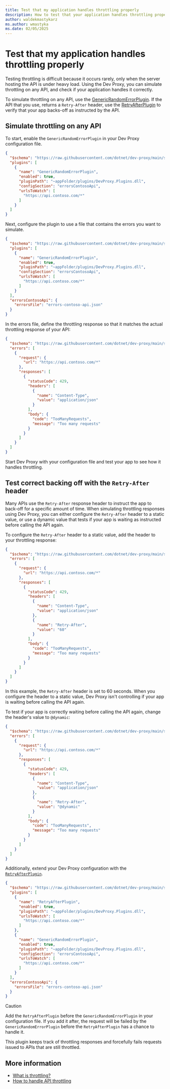 ```yaml
---
title: Test that my application handles throttling properly
description: How to test that your application handles throttling properly
author: waldekmastykarz
ms.author: wmastyka
ms.date: 02/05/2025
---
```


# Test that my application handles throttling properly

Testing throttling is difficult because it occurs rarely, only when the server hosting the API is under heavy load. Using the Dev Proxy, you can simulate throttling on any API, and check if your application handles it correctly.

To simulate throttling on any API, use the [GenericRandomErrorPlugin](../technical-reference/genericrandomerrorplugin.md). If the API that you use, returns a `Retry-After` header, use the [RetryAfterPlugin](../technical-reference/retryafterplugin.md) to verify that your app backs-off as instructed by the API.

## Simulate throttling on any API

To start, enable the `GenericRandomErrorPlugin` in your Dev Proxy configuration file.

```json
{
  "$schema": "https://raw.githubusercontent.com/dotnet/dev-proxy/main/schemas/v0.29.0/rc.schema.json",
  "plugins": [
    {
      "name": "GenericRandomErrorPlugin",
      "enabled": true,
      "pluginPath": "~appFolder/plugins/DevProxy.Plugins.dll",
      "configSection": "errorsContosoApi",
      "urlsToWatch": [
        "https://api.contoso.com/*"
      ]
    }
  ]
}
```

Next, configure the plugin to use a file that contains the errors you want to simulate.

```json
{
  "$schema": "https://raw.githubusercontent.com/dotnet/dev-proxy/main/schemas/v0.29.0/rc.schema.json",
  "plugins": [
    {
      "name": "GenericRandomErrorPlugin",
      "enabled": true,
      "pluginPath": "~appFolder/plugins/DevProxy.Plugins.dll",
      "configSection": "errorsContosoApi",
      "urlsToWatch": [
        "https://api.contoso.com/*"
      ]
    }
  ],
  "errorsContosoApi": {
    "errorsFile": "errors-contoso-api.json"
  }
}
```

In the errors file, define the throttling response so that it matches the actual throttling response of your API:

```json
{
  "$schema": "https://raw.githubusercontent.com/dotnet/dev-proxy/main/schemas/v0.29.0/genericrandomerrorplugin.schema.json",
  "errors": [
    {
      "request": {
        "url": "https://api.contoso.com/*"
      },
      "responses": [
        {
          "statusCode": 429,
          "headers": [
            {
              "name": "Content-Type",
              "value": "application/json"
            }
          ],
          "body": {
            "code": "TooManyRequests",
            "message": "Too many requests"
          }
        }
      ]
    }
  ]
}
```

Start Dev Proxy with your configuration file and test your app to see how it handles throttling.

## Test correct backing off with the `Retry-After` header

Many APIs use the `Retry-After` response header to instruct the app to back-off for a specific amount of time. When simulating throttling responses using Dev Proxy, you can either configure the `Retry-After` header to a static value, or use a dynamic value that tests if your app is waiting as instructed before calling the API again.

To configure the `Retry-After` header to a static value, add the header to your throttling response:

```json
{
  "$schema": "https://raw.githubusercontent.com/dotnet/dev-proxy/main/schemas/v0.29.0/genericrandomerrorplugin.schema.json",
  "errors": [
    {
      "request": {
        "url": "https://api.contoso.com/*"
      },
      "responses": [
        {
          "statusCode": 429,
          "headers": [
            {
              "name": "Content-Type",
              "value": "application/json"
            },
            {
              "name": "Retry-After",
              "value": "60"
            }
          ],
          "body": {
            "code": "TooManyRequests",
            "message": "Too many requests"
          }
        }
      ]
    }
  ]
}
```

In this example, the `Retry-After` header is set to 60 seconds. When you configure the header to a static value, Dev Proxy isn't controlling if your app is waiting before calling the API again.

To test if your app is correctly waiting before calling the API again, change the header's value to `@dynamic`:

```json
{
  "$schema": "https://raw.githubusercontent.com/dotnet/dev-proxy/main/schemas/v0.29.0/genericrandomerrorplugin.schema.json",
  "errors": [
    {
      "request": {
        "url": "https://api.contoso.com/*"
      },
      "responses": [
        {
          "statusCode": 429,
          "headers": [
            {
              "name": "Content-Type",
              "value": "application/json"
            },
            {
              "name": "Retry-After",
              "value": "@dynamic"
            }
          ],
          "body": {
            "code": "TooManyRequests",
            "message": "Too many requests"
          }
        }
      ]
    }
  ]
}
```

Additionally, extend your Dev Proxy configuration with the [`RetryAfterPlugin`](../technical-reference/retryafterplugin.md).

```json
{
  "$schema": "https://raw.githubusercontent.com/dotnet/dev-proxy/main/schemas/v0.29.0/rc.schema.json",
  "plugins": [
    {
      "name": "RetryAfterPlugin",
      "enabled": true,
      "pluginPath": "~appFolder/plugins/DevProxy.Plugins.dll",
      "urlsToWatch": [
        "https://api.contoso.com/*"
      ]
    },
    {
      "name": "GenericRandomErrorPlugin",
      "enabled": true,
      "pluginPath": "~appFolder/plugins/DevProxy.Plugins.dll",
      "configSection": "errorsContosoApi",
      "urlsToWatch": [
        "https://api.contoso.com/*"
      ]
    }
  ],
  "errorsContosoApi": {
    "errorsFile": "errors-contoso-api.json"
  }
}
```

> [!CAUTION]
> Add the `RetryAfterPlugin` before the `GenericRandomErrorPlugin` in your configuration file. If you add it after, the request will be failed by the `GenericRandomErrorPlugin` before the `RetryAfterPlugin` has a chance to handle it.

This plugin keeps track of throttling responses and forcefully fails requests issued to APIs that are still throttled.

## More information

- [What is throttling?](../concepts/what-is-throttling.md)
- [How to handle API throttling](../concepts/how-to-handle-api-throttling.md)
